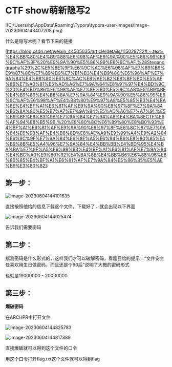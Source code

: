 # CTF  show萌新隐写2

!(C:\Users\hp\AppData\Roaming\Typora\typora-user-images\image-20230604143407208.png)

什么是隐写术呢？看节下来的链接

[https://blog.csdn.net/weixin_44505035/article/details/115028722#:~:text=%E4%BB%80%E4%B9%88%E6%98%AF%E9%9A%90%E5%86%99%E6%9C%AF%3F%20%E9%9A%90%E5%86%99%E6%9C%AF,%28Steganography%29%2C%E5%8E%9F%E6%9C%AC%E6%98%AF%E7%89%B9%E9%87%8C%E7%89%B9%E7%B1%B3%E4%B9%8C%E6%96%AF%E7%9A%84%E4%B8%80%E6%9C%AC%E8%AE%B2%E8%BF%B0%E5%AF%86%E7%A0%81%E5%AD%A6%E7%9A%84%E8%91%97%E4%BD%9C.%20%E4%BD%86%E6%98%AF%E7%8E%B0%E5%9C%A8%E5%B9%BF%E4%B9%89%E4%B8%8A%E7%9A%84%E9%9A%90%E5%86%99%E6%9C%AF%E6%98%AF%E4%B8%80%E9%97%A8%E5%85%B3%E4%BA%8E%E4%BF%A1%E6%81%AF%E9%9A%90%E8%97%8F%E7%9A%84%E6%8A%80%E5%B7%A7%E7%9A%84%E5%AD%A6%E7%A7%91.%E5%B9%BF%E6%B3%9B%E7%9A%84%E7%94%A8%E4%BA%8ECTF%E6%AF%94%E8%B5%9B.%20%E8%80%8C%E6%89%80%E8%B0%93%E4%BF%A1%E6%81%AF%E9%9A%90%E8%97%8F%E6%8C%87%E7%9A%84%E6%98%AF%E4%B8%8D%E8%AE%A9%E9%99%A4%E9%A2%84%E6%9C%9F%E7%9A%84%E6%8E%A5%E6%94%B6%E8%80%85%E4%B9%8B%E5%A4%96%E7%9A%84%E4%BB%BB%E4%BD%95%E4%BA%BA%E7%9F%A5%E6%99%93%E4%BF%A1%E6%81%AF%E7%9A%84%E4%BC%A0%E9%80%92%E4%BA%8B%E4%BB%B6%E6%88%96%E8%80%85%E4%BF%A1%E6%81%AF%E7%9A%84%E5%86%85%E5%AE%B9%E3%80%82]: 

## 第一步：

![image-20230604144101635](C:\Users\hp\AppData\Roaming\Typora\typora-user-images\image-20230604144101635.png)

直接按照他给的信息下载这个文件。下载好了，就会出现以下界面

![image-20230604144025474](C:\Users\hp\AppData\Roaming\Typora\typora-user-images\image-20230604144025474.png)

告诉我们需要密码

## 第二步：

揣测密码是什么形式的，这样我们才可以破解密码，看题目给的提示：“文件安主任喜欢用生日做密码，而且还是个90后”说明了大概的密码形式

也就是19000000 - 20000000

## 第三步：

**爆破密码**

在ARCHPR中打开文件

![image-20230604144825783](C:\Users\hp\AppData\Roaming\Typora\typora-user-images\image-20230604144825783.png)

![image-20230604144817389](C:\Users\hp\AppData\Roaming\Typora\typora-user-images\image-20230604144817389.png)

直接爆破就可以得到这个文件的口令

用这个口令打开flag.txt这个文件就可以得到flag